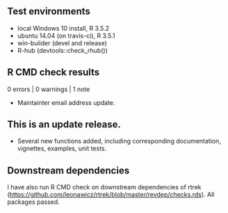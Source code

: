## Test environments
* local Windows 10 install, R 3.5.2
* ubuntu 14.04 (on travis-ci), R 3.5.1
* win-builder (devel and release)
* R-hub (devtools::check_rhub())

## R CMD check results

0 errors | 0 warnings | 1 note

* Maintainter email address update.

## This is an update release.

* Several new functions added, including corresponding documentation, vignettes, examples, unit tests.

## Downstream dependencies

I have also run R CMD check on downstream dependencies of rtrek 
(https://github.com/leonawicz/rtrek/blob/master/revdep/checks.rds). 
All packages passed.
